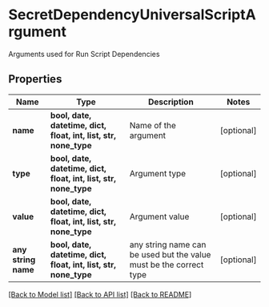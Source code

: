 # SecretDependencyUniversalScriptArgument

Arguments used for Run Script Dependencies

## Properties
Name | Type | Description | Notes
------------ | ------------- | ------------- | -------------
**name** | **bool, date, datetime, dict, float, int, list, str, none_type** | Name of the argument | [optional] 
**type** | **bool, date, datetime, dict, float, int, list, str, none_type** | Argument type | [optional] 
**value** | **bool, date, datetime, dict, float, int, list, str, none_type** | Argument value | [optional] 
**any string name** | **bool, date, datetime, dict, float, int, list, str, none_type** | any string name can be used but the value must be the correct type | [optional]

[[Back to Model list]](../README.md#documentation-for-models) [[Back to API list]](../README.md#documentation-for-api-endpoints) [[Back to README]](../README.md)


